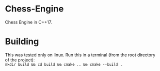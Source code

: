 # Chess-Engine
Chess Engine in C++17.
# Building
This was tested only on linux.
Run this in a terminal (from the root directory of the project):
<br>`mkdir build && cd build && cmake .. && cmake --build .`
